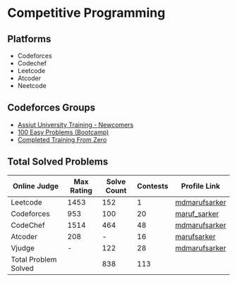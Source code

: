 # Competitive Programming

## Platforms

- Codeforces
- Codechef
- Leetcode
- Atcoder
- Neetcode

## Codeforces Groups

- [Assiut University Training - Newcomers](https://codeforces.com/group/MWSDmqGsZm/contests)
- [100 Easy Problems (Bootcamp)](https://codeforces.com/group/yg7WhsFsAp/contests)
- [Completed Training From Zero](https://codeforces.com/group/isP4JMZTix/contests)

## Total Solved Problems

| Online Judge         | Max Rating | Solve Count | Contests | Profile Link                                                  |
| -------------------- | ---------- | ----------- | -------- | ------------------------------------------------------------- |
| Leetcode             | 1453       | 152         | 1        | [mdmarufsarker](https://leetcode.com/u/mdmarufsarker)         |
| Codeforces           | 953        | 100         | 20       | [maruf_sarker](https://codeforces.com/profile/maruf_sarker)   |
| CodeChef             | 1514       | 464         | 48       | [mdmarufsarker](https://www.codechef.com/users/mdmarufsarker) |
| Atcoder              | 208        | -           | 16       | [marufsarker](https://atcoder.jp/users/marufsarker)           |
| Vjudge               | -          | 122         | 28       | [mdmarufsarker](https://vjudge.net/user/mdmarufsarker)        |
| Total Problem Solved |            | 838         | 113      |                                                               |
